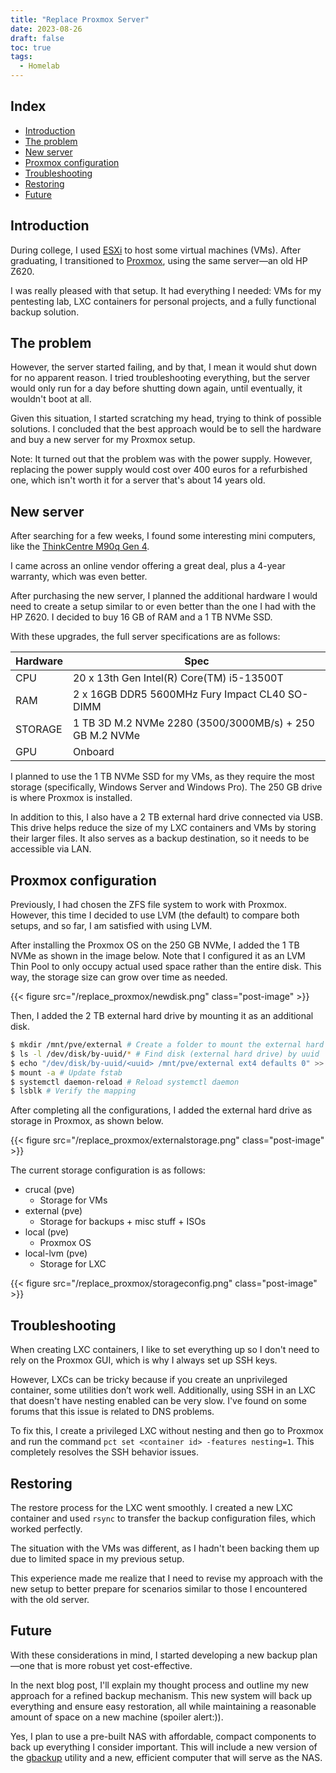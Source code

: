 ```yaml
---
title: "Replace Proxmox Server"
date: 2023-08-26
draft: false
toc: true
tags:
  - Homelab
---
```


## Index

- [Introduction](#introduction)
- [The problem](#the-problem)
- [New server](#new-server)
- [Proxmox configuration](#proxmox-configuration)
- [Troubleshooting](#Troubleshooting)
- [Restoring](#restoring)
- [Future](#Future)

## Introduction

During college, I used [ESXi](https://brunoteixeira1996.github.io/posts/2021-07-22-my-esxi-server/) to host some virtual machines (VMs). After graduating, I transitioned to [Proxmox](https://brunoteixeira1996.github.io/posts/2023-04-28-migrating-to-proxmox/), using the same server—an old HP Z620.

I was really pleased with that setup. It had everything I needed: VMs for my pentesting lab, LXC containers for personal projects, and a fully functional backup solution.

## The problem

However, the server started failing, and by that, I mean it would shut down for no apparent reason. I tried troubleshooting everything, but the server would only run for a day before shutting down again, until eventually, it wouldn't boot at all.

Given this situation, I started scratching my head, trying to think of possible solutions. I concluded that the best approach would be to sell the hardware and buy a new server for my Proxmox setup.

Note: It turned out that the problem was with the power supply. However, replacing the power supply would cost over 400 euros for a refurbished one, which isn't worth it for a server that's about 14 years old.

## New server

After searching for a few weeks, I found some interesting mini computers, like the [ThinkCentre M90q Gen 4](https://psref.lenovo.com/syspool/Sys/PDF/ThinkCentre/ThinkCentre_M90q_Gen_4/ThinkCentre_M90q_Gen_4_Spec.pdf). 

I came across an online vendor offering a great deal, plus a 4-year warranty, which was even better.

After purchasing the new server, I planned the additional hardware I would need to create a setup similar to or even better than the one I had with the HP Z620. I decided to buy 16 GB of RAM and a 1 TB NVMe SSD.

With these upgrades, the full server specifications are as follows:

| Hardware    | Spec |
| -------- | ------- |
| CPU  | 20 x 13th Gen Intel(R) Core(TM) i5-13500T |
| RAM | 2 x 16GB DDR5 5600MHz Fury Impact CL40 SO-DIMM |
| STORAGE | 1 TB 3D M.2 NVMe 2280 (3500/3000MB/s) + 250 GB M.2 NVMe |
| GPU | Onboard |

I planned to use the 1 TB NVMe SSD for my VMs, as they require the most storage (specifically, Windows Server and Windows Pro). The 250 GB drive is where Proxmox is installed.

In addition to this, I also have a 2 TB external hard drive connected via USB. This drive helps reduce the size of my LXC containers and VMs by storing their larger files. It also serves as a backup destination, so it needs to be accessible via LAN.

## Proxmox configuration

Previously, I had chosen the ZFS file system to work with Proxmox. However, this time I decided to use LVM (the default) to compare both setups, and so far, I am satisfied with using LVM.

After installing the Proxmox OS on the 250 GB NVMe, I added the 1 TB NVMe as shown in the image below. Note that I configured it as an LVM Thin Pool to only occupy actual used space rather than the entire disk. This way, the storage size can grow over time as needed.

{{< figure src="/replace_proxmox/newdisk.png" class="post-image" >}}

Then, I added the 2 TB external hard drive by mounting it as an additional disk.

```bash
$ mkdir /mnt/pve/external # Create a folder to mount the external hard drive
$ ls -l /dev/disk/by-uuid/* # Find disk (external hard drive) by uuid
$ echo "/dev/disk/by-uuid/<uuid> /mnt/pve/external ext4 defaults 0" >> /etc/fstab # Write the external hard drive uuid to fstab
$ mount -a # Update fstab
$ systemctl daemon-reload # Reload systemctl daemon
$ lsblk # Verify the mapping
```

After completing all the configurations, I added the external hard drive as storage in Proxmox, as shown below.

{{< figure src="/replace_proxmox/externalstorage.png" class="post-image" >}}

The current storage configuration is as follows:

- crucal (pve)
  - Storage for VMs
- external (pve)
  - Storage for backups + misc stuff + ISOs
- local (pve)
  - Proxmox OS
- local-lvm (pve)
  - Storage for LXC
  
{{< figure src="/replace_proxmox/storageconfig.png" class="post-image" >}}

## Troubleshooting

When creating LXC containers, I like to set everything up so I don't need to rely on the Proxmox GUI, which is why I always set up SSH keys.

However, LXCs can be tricky because if you create an unprivileged container, some utilities don’t work well. Additionally, using SSH in an LXC that doesn't have nesting enabled can be very slow. I've found on some forums that this issue is related to DNS problems.

To fix this, I create a privileged LXC without nesting and then go to Proxmox and run the command `pct set <container id> -features nesting=1`. This completely resolves the SSH behavior issues.

## Restoring

The restore process for the LXC went smoothly. I created a new LXC container and used `rsync` to transfer the backup configuration files, which worked perfectly.

The situation with the VMs was different, as I hadn't been backing them up due to limited space in my previous setup.

This experience made me realize that I need to revise my approach with the new setup to better prepare for scenarios similar to those I encountered with the old server.

## Future

With these considerations in mind, I started developing a new backup plan—one that is more robust yet cost-effective.

In the next blog post, I'll explain my thought process and outline my new approach for a refined backup mechanism. This new system will back up everything and ensure easy restoration, all while maintaining a reasonable amount of space on a new machine (spoiler alert:)).

Yes, I plan to use a pre-built NAS with affordable, compact components to back up everything I consider important. This will include a new version of the [gbackup](github.com/BrunoTeixeira1996/gbackup) utility and a new, efficient computer that will serve as the NAS.